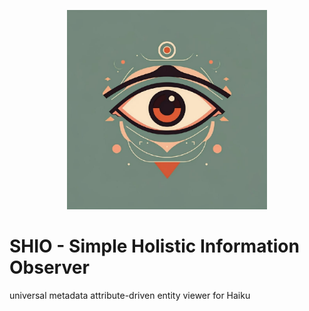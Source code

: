 <p align="center">
  <img src="src/resources/shio-logo.png" width=320 />
</p>

# SHIO - Simple Holistic Information Observer

universal metadata attribute-driven entity viewer for Haiku

